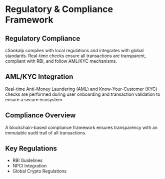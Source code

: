 # Regulatory & Compliance Framework

## Regulatory Compliance

cSankalp complies with local regulations and integrates with global standards. Real-time checks ensure all transactions are transparent, compliant with RBI, and follow AML/KYC mechanisms.

## AML/KYC Integration

Real-time Anti-Money Laundering (AML) and Know-Your-Customer (KYC) checks are performed during user onboarding and transaction validation to ensure a secure ecosystem.

## Compliance Overview

A blockchain-based compliance framework ensures transparency with an immutable audit trail of all transactions.

## Key Regulations

- RBI Guidelines
- NPCI Integration
- Global Crypto Regulations
